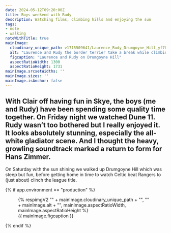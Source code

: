 ```yaml
---
date: 2024-05-12T09:20:00Z
title: Boys weekend with Rudy
description: Watching films, climbing hills and enjoying the sun
tags:
- note
- walking
noteWithTitle: true
mainImage:
  cloudinary_unique_path: v1715509641/Laurence_Rudy_Drumgoyne_Hill_yf78bn.jpg 
  alt: "Laurence and Rudy the border terrier take a break while climbing Drumgoyne Hill"
  figcaption: "Laurence and Rudy on Drumgoyne Hill"
  aspectRatioWidth: 1300
  aspectRatioHeight: 1731
mainImage.srcsetWidths: ''
mainImage.sizes: ''
mainImage.isAnchor: false
---
```

With Clair off having fun in Skye, the boys (me and Rudy) have been spending some quality time together. On Friday night we watched Dune 11. Rudy wasn’t too bothered but I really enjoyed it. It looks absolutely stunning, especially the all-white gladiator scene. And I thought the heavy, growling soundtrack marked a return to form for Hans Zimmer.
---

On Saturday with the sun shining we walked up Drumgoyne Hill which was steep but fun, before getting home in time to watch Celtic beat Rangers to (just about) clinch the league title.

{% if app.environment == "production" %}
<figure>
  {% respimgV2
    "" + mainImage.cloudinary_unique_path + "",
    "" + mainImage.alt + "",
    mainImage.aspectRatioWidth,
    mainImage.aspectRatioHeight
  %}
  <figcaption>{{ mainImage.figcaption }}</figcaption>
</figure>
{% endif %}
